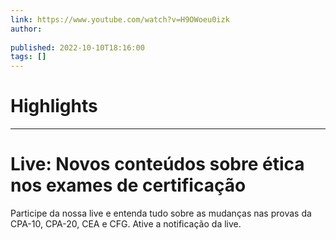 ```yaml
---
link: https://www.youtube.com/watch?v=H9OWoeu0izk
author: 
   
published: 2022-10-10T18:16:00
tags: []
---
```

# Highlights


---
# Live: Novos conteúdos sobre ética nos exames de certificação
Participe da nossa live e entenda tudo sobre as mudanças nas provas da CPA-10, CPA-20, CEA e CFG. Ative a notificação da live.